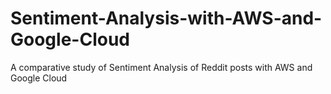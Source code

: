 # Sentiment-Analysis-with-AWS-and-Google-Cloud
A comparative study of Sentiment Analysis of Reddit posts with AWS and Google Cloud

